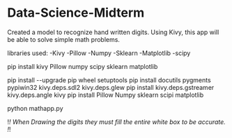 # Data-Science-Midterm
Created a model to recognize hand written digits. Using Kivy, this app will be able to solve simple math problems.

libraries used:
-Kivy
-Pillow
-Numpy
-Sklearn
-Matplotlib
-scipy

pip install kivy Pillow numpy scipy sklearn matplotlib



pip install --upgrade pip wheel setuptools
pip install docutils pygments pypiwin32 kivy.deps.sdl2 kivy.deps.glew
pip install kivy.deps.gstreamer kivy.deps.angle kivy
pip install Pillow Numpy sklearn scipi matplotlib


python mathapp.py


!*!
When Drawing the digits they must fill the entire white box to be accurate.
!*!
